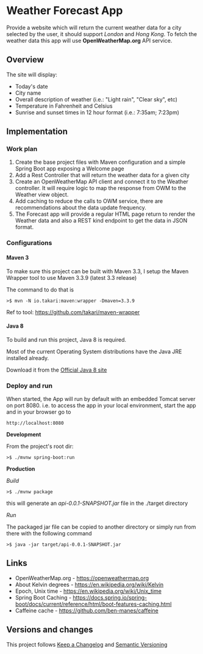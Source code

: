 # Weather Forecast App

Provide a website which will return the current weather data for a city selected by the user, it should support _London_ and _Hong Kong_.
To fetch the weather data this app will use **OpenWeatherMap.org** API service.

## Overview

The site will display:
* Today's date
* City name
* Overall description of weather (i.e.: "Light rain", "Clear sky", etc)
* Temperature in Fahrenheit and Celsius
* Sunrise and sunset times in 12 hour format (i.e.: 7:35am; 7:23pm)



## Implementation

### Work plan
1. Create the base project files with Maven configuration and a simple Spring Boot app exposing a Welcome page
2. Add a Rest Controller that will return the weather data for a given city 
3. Create an OpenWeatherMap API client and connect it to the Weather controller. It will require logic to map the response from OWM to the Weather view object.
4. Add caching to reduce the calls to OWM service, there are recommendations about the data update frequency.
5. The Forecast app will provide a regular HTML page return to render the Weather data and also a REST kind endpoint to get the data in JSON format.

### Configurations

#### Maven 3
To make sure this project can be built with Maven 3.3, I setup the Maven Wrapper tool to use Maven 3.3.9 (latest 3.3 release)

The command to do that is
```
>$ mvn -N io.takari:maven:wrapper -Dmaven=3.3.9
```
Ref to tool: https://github.com/takari/maven-wrapper

#### Java 8
To build and run this project, Java 8 is required.

Most of the current Operating System distributions have the Java JRE installed already.

Download it from the [Official Java 8 site](http://www.oracle.com/technetwork/java/javase/downloads/jre8-downloads-2133155.html)

### Deploy and run

When started, the App will run by default with an embedded Tomcat server on port 8080.
i.e. to access the app in your local environment, start the app and in your browser go to
```
http://localhost:8080
```

**Development**

From the project's root dir:
```
>$ ./mvnw spring-boot:run
```

**Production**

_Build_
```
>$ ./mvnw package
```
this will generate an _api-0.0.1-SNAPSHOT.jar_ file in the ./target directory

_Run_

The packaged jar file can be copied to another directory or simply run from there with the following command
```
>$ java -jar target/api-0.0.1-SNAPSHOT.jar
```

## Links

* OpenWeatherMap.org - https://openweathermap.org 
* About Kelvin degrees -  https://en.wikipedia.org/wiki/Kelvin
* Epoch, Unix time - https://en.wikipedia.org/wiki/Unix_time
* Spring Boot Caching - https://docs.spring.io/spring-boot/docs/current/reference/html/boot-features-caching.html
* Caffeine cache - https://github.com/ben-manes/caffeine

## Versions and changes
This project follows [Keep a Changelog](https://keepachangelog.com) and [Semantic Versioning](https://semver.org)

